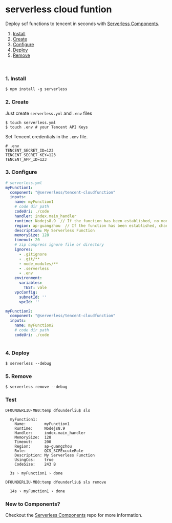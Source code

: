# serverless cloud funtion

Deploy scf functions to tencent in seconds with [Serverless Components](https://github.com/serverless/components).


1. [Install](#1-install)
2. [Create](#2-create)
3. [Configure](#3-configure)
4. [Deploy](#4-deploy)
5. [Remove](#5-remove)

&nbsp;

### 1. Install

```console
$ npm install -g serverless
```

### 2. Create

Just create `serverless.yml` and `.env` files

```console
$ touch serverless.yml
$ touch .env # your Tencent API Keys
```

Set Tencent credentials in the `.env` file.

```
# .env
TENCENT_SECRET_ID=123
TENCENT_SECRET_KEY=123
TENCENT_APP_ID=123
```

### 3. Configure

```yml
# serverless.yml
myFunction1:
  component: "@serverless/tencent-cloudfunction"
  inputs:
    name: myFunction1
    # code dir path
    codeUri: ./code
    handler: index.main_handler
    runtime: Nodejs8.9  // If the function has been established, no modification is allowed
    region: ap-guangzhou  // If the function has been established, change area will cause the function to redeploy
    description: My Serverless Function
    memorySize: 128
    timeout: 20
    # zip compress ignore file or directory
    ignores:
      - .gitignore
      - .git/**
      - node_modules/**
      - .serverless
      - .env
    environment:
      variables:
        TEST: vale
    vpcConfig:
      subnetId: ''
      vpcId: ''

myFunction2:
  component: "@serverless/tencent-cloudfunction"
  inputs:
    name: myFunction2
    # code dir path
    codeUri: ./code
   

```

### 4. Deploy

```console
$ serverless --debug
```

### 5. Remove

```console
$ serverless remove --debug
```

### Test
```text
DFOUNDERLIU-MB0:temp dfounderliu$ sls

  myFunction1: 
    Name:        myFunction1
    Runtime:     Nodejs8.9
    Handler:     index.main_handler
    MemorySize:  128
    Timeout:     200
    Region:      ap-guangzhou
    Role:        QCS_SCFExcuteRole
    Description: My Serverless Function
    UsingCos:    true
    CodeSize:    243 B

  3s › myFunction1 › done

DFOUNDERLIU-MB0:temp dfounderliu$ sls remove

  14s › myFunction1 › done

```

### New to Components?

Checkout the [Serverless Components](https://github.com/serverless/components) repo for more information.
